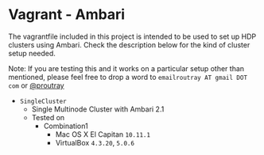 # Vagrant - Ambari 
The vagrantfile included in this project is intended to be used to set up HDP clusters using Ambari.
Check the description below for the kind of cluster setup needed.

Note: If you are testing this and it works on a particular setup other than mentioned, please feel free to drop a word to `emailroutray AT gmail DOT com` or <a href="https://twitter.com/p_routray" target="_blank">@proutray</a>

- `SingleCluster`
	- Single Multinode Cluster with Ambari 2.1
	- Tested on 
		- Combination1
			- Mac OS X El Capitan `10.11.1`  
			- VirtualBox `4.3.20`, `5.0.6` 
